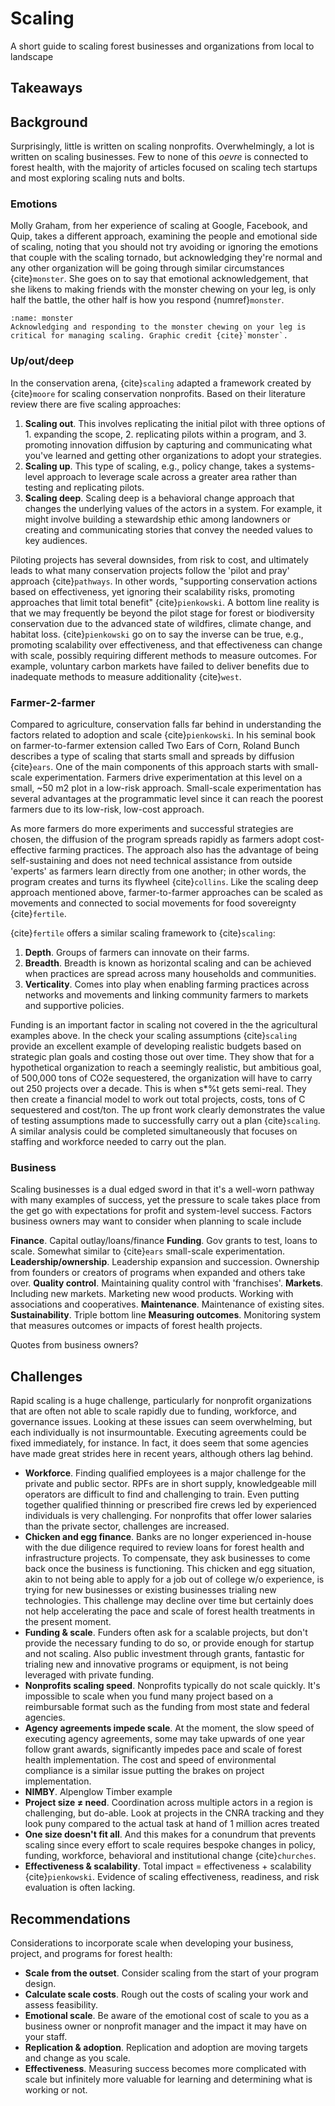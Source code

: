 # Scaling
A short guide to scaling forest businesses and organizations from local to landscape

## Takeaways

## Background
Surprisingly, little is written on scaling nonprofits. Overwhelmingly, a lot is written on scaling businesses. Few to none of this _oevre_ is connected to forest health, with the majority of articles focused on scaling tech startups and most exploring scaling nuts and bolts. 

### Emotions
Molly Graham, from her experience of scaling at Google, Facebook, and Quip, takes a different approach, examining the people and emotional side of scaling, noting that you should not try avoiding or ignoring the emotions that couple with the scaling tornado, but acknowledging they're normal and any other organization will be going through similar circumstances {cite}`monster`. She goes on to say that emotional acknowledgement, that she likens to making friends with the monster chewing on your leg, is only half the battle, the other half is how you respond {numref}`monster`.

```{figure} /figures/scale/monster.png
:name: monster
Acknowledging and responding to the monster chewing on your leg is critical for managing scaling. Graphic credit {cite}`monster`.
```

### Up/out/deep
In the conservation arena, {cite}`scaling` adapted a framework created by {cite}`moore` for scaling conservation nonprofits. Based on their literature review there are five scaling approaches:

1. **Scaling out**. This involves replicating the initial pilot with three options of 1. expanding the scope, 2. replicating pilots within a program, and 3. promoting innovation diffusion by capturing and communicating what you've learned and getting other organizations to adopt your strategies.
2. **Scaling up**. This type of scaling, e.g., policy change, takes a systems-level approach to leverage scale across a greater area rather than testing and replicating pilots.
3. **Scaling deep**. Scaling deep is a behavioral change approach that changes the underlying values of the actors in a system. For example, it might involve building a stewardship ethic among landowners or creating and communicating stories that convey the needed values to key audiences.

Piloting projects has several downsides, from risk to cost, and ultimately leads to what many conservation projects follow the 'pilot and pray' approach {cite}`pathways`. In other words, "supporting conservation actions based on effectiveness, yet ignoring their scalability risks, promoting approaches that limit total benefit" {cite}`pienkowski`. A bottom line reality is that we may frequently be beyond the pilot stage for forest or biodiversity conservation due to the advanced state of wildfires, climate change, and habitat loss. {cite}`pienkowski` go on to say the inverse can be true, e.g., promoting scalability over effectiveness, and that effectiveness can change with scale, possibly requiring different methods to measure outcomes. For example, voluntary carbon markets have failed to deliver benefits due to inadequate methods to measure additionality {cite}`west`.

### Farmer-2-farmer
Compared to agriculture, conservation falls far behind in understanding the factors related to adoption and scale {cite}`pienkowski`. In his seminal book on farmer-to-farmer extension called Two Ears of Corn, Roland Bunch describes a type of scaling that starts small and spreads by diffusion {cite}`ears`. One of the main components of this approach starts with small-scale experimentation. Farmers drive experimentation at this level on a small, ~50 m2 plot in a low-risk approach. Small-scale experimentation has several advantages at the programmatic level since it can reach the poorest farmers due to its low-risk, low-cost approach.

As more farmers do more experiments and successful strategies are chosen, the diffusion of the program spreads rapidly as farmers adopt cost-effective farming practices. The approach also has the advantage of being self-sustaining and does not need technical assistance from outside 'experts' as farmers learn directly from one another; in other words, the program creates and turns its flywheel {cite}`collins`. Like the scaling deep approach mentioned above, farmer-to-farmer approaches can be scaled as movements and connected to social movements for food sovereignty {cite}`fertile`.

{cite}`fertile` offers a similar scaling framework to {cite}`scaling`:

1. **Depth**. Groups of farmers can innovate on their farms.
2. **Breadth**. Breadth is known as horizontal scaling and can be achieved when practices are spread across many households and communities.
3. **Verticality**. Comes into play when enabling farming practices across networks and movements and linking community farmers to markets and supportive policies.

Funding is an important factor in scaling not covered in the the agricultural examples above. In the check your scaling assumptions {cite}`scaling` provide an excellent example of developing realistic budgets based on strategic plan goals and costing those out over time. They show that for a hypothetical organization to reach a seemingly realistic, but ambitious goal, of 500,000 tons of CO2e sequestered, the organization will have to carry out 250 projects over a decade. This is when s*%t gets semi-real. They then create a financial model to work out total projects, costs, tons of C sequestered and cost/ton. The up front work clearly demonstrates the value of testing assumptions made to successfully carry out a plan {cite}`scaling`. A similar analysis could be completed simultaneously that focuses on staffing and workforce needed to carry out the plan.

### Business
Scaling businesses is a dual edged sword in that it's a well-worn pathway with many examples of success, yet the pressure to scale takes place from the get go with expectations for profit and system-level success. Factors business owners may want to consider when planning to scale include

**Finance**. Capital outlay/loans/finance
**Funding**. Gov grants to test, loans to scale. Somewhat similar to {cite}`ears` small-scale experimentation.
**Leadership/ownership**. Leadership expansion and succession. Ownership from founders or creators of programs when expanded and others take over.
**Quality control**. Maintaining quality control with 'franchises'.
**Markets**. Including new markets. Marketing new wood products. Working with associations and cooperatives.
**Maintenance**. Maintenance of existing sites.
**Sustainability**. Triple bottom line
**Measuring outcomes**. Monitoring system that measures outcomes or impacts of forest health projects.

Quotes from business owners?

## Challenges
Rapid scaling is a huge challenge, particularly for nonprofit organizations that are often not able to scale rapidly due to funding, workforce, and governance issues. Looking at these issues can seem overwhelming, but each individually is not insurmountable. Executing agreements could be fixed immediately, for instance. In fact, it does seem that some agencies have made great strides here in recent years, although others lag behind.

- **Workforce**. Finding qualified employees is a major challenge for the private and public sector. RPFs are in short supply, knowledgeable mill operators are difficult to find and challenging to train. Even putting together qualified thinning or prescribed fire crews led by experienced individuals is very challenging. For nonprofits that offer lower salaries than the private sector, challenges are increased.
- **Chicken and egg finance**. Banks are no longer experienced in-house with the due diligence required to review loans for forest health and infrastructure projects. To compensate, they ask businesses to come back once the business is functioning. This chicken and egg situation, akin to not being able to apply for a job out of college w/o experience, is trying for new businesses or existing businesses trialing new technologies. This challenge may decline over time but certainly does not help accelerating the pace and scale of forest health treatments in the present moment.
- **Funding & scale**. Funders often ask for a scalable projects, but don't provide the necessary funding to do so, or provide enough for startup and not scaling. Also public investment through grants, fantastic for trialing new and innovative programs or equipment, is not being leveraged with private funding.
- **Nonprofits scaling speed**. Nonprofits typically do not scale quickly. It's impossible to scale when you fund many project based on a reimbursable format such as the funding from most state and federal agencies.
- **Agency agreements impede scale**. At the moment, the slow speed of executing agency agreements, some may take upwards of one year follow grant awards, significantly impedes pace and scale of forest health implementation. The cost and speed of environmental compliance is a similar issue putting the brakes on project implementation.
- **NIMBY**. Alpenglow Timber example
- **Project size ≠ need**. Coordination across multiple actors in a region is challenging, but do-able. Look at projects in the CNRA tracking and they look puny compared to the actual task at hand of 1 million acres treated
- **One size doesn't fit all**. And this makes for a conundrum that prevents scaling since every effort to scale requires bespoke changes in policy, funding, workforce, behavioral and institutional change {cite}`churches`. 
- **Effectiveness & scalability**. Total impact = effectiveness + scalability {cite}`pienkowski`. Evidence of scaling effectiveness, readiness, and risk evaluation is often lacking.

## Recommendations
Considerations to incorporate scale when developing your business, project, and programs for forest health:

- **Scale from the outset**. Consider scaling from the start of your program design.
- **Calculate scale costs**. Rough out the costs of scaling your work and assess feasibility.
- **Emotional scale**. Be aware of the emotional cost of scale to you as a business owner or nonprofit manager and the impact it may have on your staff.
- **Replication & adoption**. Replication and adoption are moving targets and change as you scale.
- **Effectiveness**. Measuring success becomes more complicated with scale but infinitely more valuable for learning and determining what is working or not.